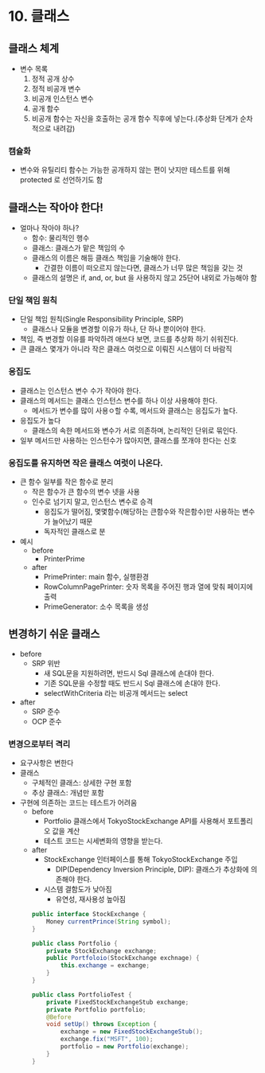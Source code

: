# 10. 클래스
## 클래스 체계
* 변수 목록
  1. 정적 공개 상수
  2. 정적 비공개 변수
  3. 비공개 인스턴스 변수
  4. 공개 함수
  5. 비공개 함수는 자신을 호출하는 공개 함수 직후에 넣는다.(추상화 단계가 순차적으로 내려감)
### 캠슐화
* 변수와 유틸리티 함수는 가능한 공개하지 않는 편이 낫지만 테스트를 위해 protected 로 선언하기도 함 
## 클래스는 작아야 한다!
* 얼마나 작아야 하나?
  * 함수: 물리적인 행수
  * 클래스: 클래스가 맡은 책임의 수
  * 클래스의 이름은 해등 클래스 책임을 기술해야 한다.
    * 간결한 이름이 떠오르지 않는다면, 클래스가 너무 많은 책임을 갖는 것
  * 클래스의 설명은 if, and, or, but 을 사용하지 않고 25단어 내외로 가능해야 함
### 단일 책임 원칙
* 단일 책임 원칙(Single Responsibility Principle, SRP)
  * 클래스나 모듈을 변경할 이유가 하나, 단 하나 뿐이어야 한다.
* 책임, 즉 변경할 이유를 파악하려 애쓰다 보면, 코드를 추상화 하기 쉬워진다.
* 큰 클래스 몇개가 아니라 작은 클래스 여럿으로 이뤄진 시스템이 더 바람직
### 응집도
* 클래스는 인스턴스 변수 수가 작아야 한다.
* 클래스의 메서드는 클래스 인스턴스 변수를 하나 이상 사용해야 한다.
  * 메서드가 변수를 많이 사용ㅇ할 수록, 메서드와 클래스는 응집도가 높다.
* 응집도가 높다
  * 클래스의 속한 메서드와 변수가 서로 의존하며, 논리적인 단위로 묶인다.
* 일부 메서드만 사용하는 인스턴수가 많아지면, 클래스를 쪼개야 한다는 신호
### 응집도를 유지하면 작은 클래스 여럿이 나온다.
* 큰 함수 일부를 작은 함수로 분리
  * 작은 함수가 큰 함수의 변수 넷을 사용
  * 인수로 넘기지 말고, 인스턴스 변수로 승격
    * 응집도가 떨어짐, 몇몇함수(해당하는 큰함수와 작은함수)만 사용하는 변수가 늘어났기 때문
    * 독자적인 클래스로 분
* 예시
  * before
    * PrinterPrime
  * after
    * PrimePrinter: main 함수, 실행환경
    * RowColumnPagePrinter: 숫자 목록을 주어진 행과 열에 맞춰 페이지에 출력
    * PrimeGenerator: 소수 목록을 생성
## 변경하기 쉬운 클래스
* before
  * SRP 위반
    * 새 SQL문을 지원하려면, 반드시 Sql 클래스에 손대야 한다.
    * 기존 SQL문을 수정할 때도 반드시 Sql 클래스에 손대야 한다.
    * selectWithCriteria 라는 비공개 메서드는 select
* after
  * SRP 준수
  * OCP 준수
### 변경으로부터 격리
* 요구사항은 변한다
* 클래스
  * 구체적인 클래스: 상세한 구현 포함
  * 추상 클래스: 개념만 포함
* 구현에 의존하는 코드는 테스트가 어려움
  * before
    * Portfolio 클래스에서 TokyoStockExchange API를 사용해서 포트폴리오 값을 계산
    * 테스트 코드는 시세변화의 영향을 받는다.
  * after
    * StockExchange 인터페이스를 통해 TokyoStockExchange 주입
      * DIP(Dependency Inversion Principle, DIP): 클래스가 추상화에 의존해야 한다.
    * 시스템 결함도가 낮아짐
      * 유연성, 재사용성 높아짐
    ```java
    public interface StockExchange {
        Money currentPrince(String symbol);
    }
    
    public class Portfolio {
        private StockExchange exchange;
        public Portfoloio(StockExchange exchnage) {
            this.exchange = exchange;
        }
    }
    
    public class PortfolioTest {
        private FixedStockExchangeStub exchange;
        private Portfolio portfolio;
        @Before
        void setUp() throws Exception {
            exchange = new FixedStockExchangeStub();
            exchange.fix("MSFT", 100);
            portfolio = new Portfolio(exchange);
        }
    }
    ```